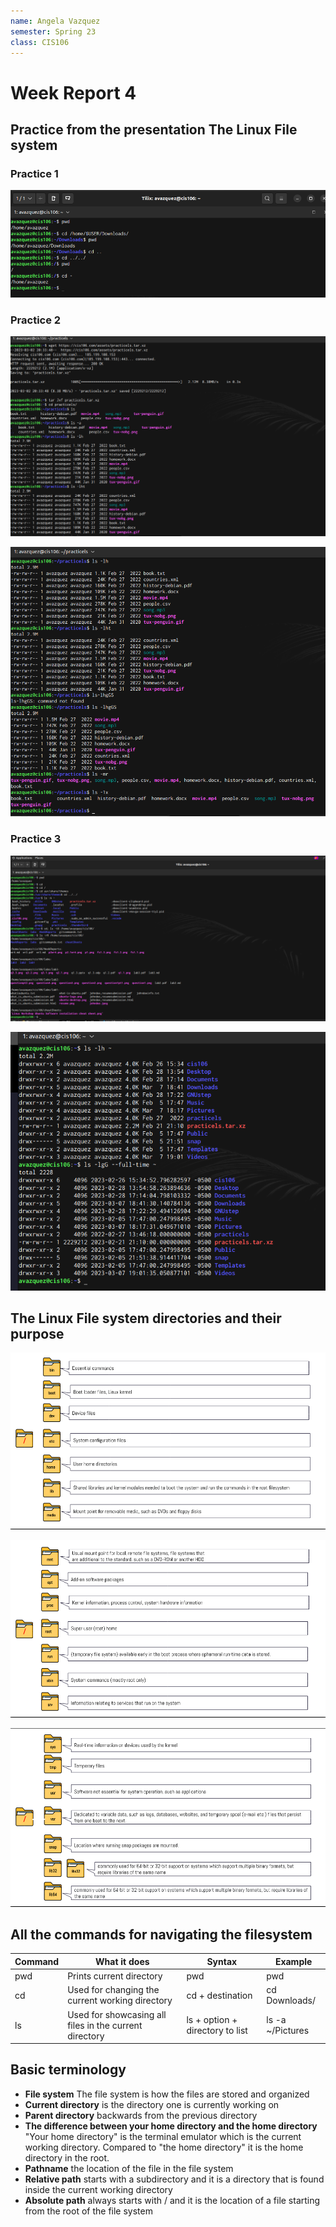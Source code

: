 ```yaml
---
name: Angela Vazquez
semester: Spring 23
class: CIS106
---
```

# Week Report 4 

## Practice from the presentation The Linux File system
### Practice 1 

![p1](p1.png)<br>

### Practice 2

![p2](p2wr4.png)

![p2.1](p2.1wr4.png)

### Practice 3

![p3.1](q3.1.png)

![p3.2](q3.2.png)

## The Linux File system directories and their purpose

![fs1.1](fs1.1.png)<br>

![fs1.2](fs1.2.png)<br>

![fs1.3](fs1.3.png)<br>

## All the commands for navigating the filesystem 

| Command | What it does                                           | Syntax                                   | Example          |
| ------- | ------------------------------------------------------ | ---------------------------------------- | ---------------- |
| pwd     | Prints current directory                               | pwd                                      | pwd              |
| cd      | Used for changing the current working directory        | cd + destination                         | cd Downloads/    |
| ls      | Used for showcasing all files in the current directory | ls     + option +      directory to list | ls -a ~/Pictures |


## Basic terminology

* **File system** The file system is how the files are stored and organized 
* **Current directory** is the directory one is currently working on 
* **Parent directory** backwards from the previous directory 
* **The difference between your home directory and the home directory** "Your home directory" is the terminal emulator which is the current working directory. Compared to "the home directory" it is the home directory in the root. 
* **Pathname** the location of the file in the file system 
* **Relative path** starts with a subdirectory and it is a directory that is found inside the current working directory 
* **Absolute path** always starts with / and it is the location of a file starting from the root of the file system